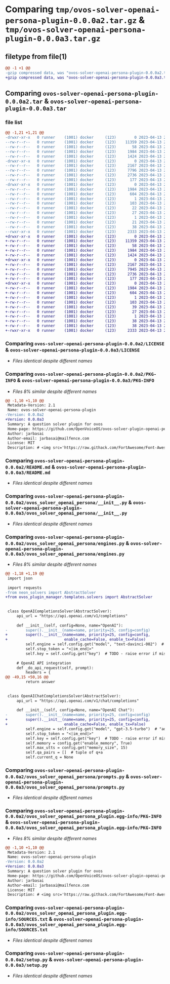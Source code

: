 # Comparing `tmp/ovos-solver-openai-persona-plugin-0.0.0a2.tar.gz` & `tmp/ovos-solver-openai-persona-plugin-0.0.0a3.tar.gz`

## filetype from file(1)

```diff
@@ -1 +1 @@
-gzip compressed data, was "ovos-solver-openai-persona-plugin-0.0.0a2.tar", last modified: Thu Apr 13 20:17:30 2023, max compression
+gzip compressed data, was "ovos-solver-openai-persona-plugin-0.0.0a3.tar", last modified: Thu Apr 13 21:59:59 2023, max compression
```

## Comparing `ovos-solver-openai-persona-plugin-0.0.0a2.tar` & `ovos-solver-openai-persona-plugin-0.0.0a3.tar`

### file list

```diff
@@ -1,21 +1,21 @@
-drwxr-xr-x   0 runner    (1001) docker     (123)        0 2023-04-13 20:17:30.289983 ovos-solver-openai-persona-plugin-0.0.0a2/
--rw-r--r--   0 runner    (1001) docker     (123)    11359 2023-04-13 20:17:23.000000 ovos-solver-openai-persona-plugin-0.0.0a2/LICENSE
--rw-r--r--   0 runner    (1001) docker     (123)       58 2023-04-13 20:17:23.000000 ovos-solver-openai-persona-plugin-0.0.0a2/MANIFEST.in
--rw-r--r--   0 runner    (1001) docker     (123)     1984 2023-04-13 20:17:30.289983 ovos-solver-openai-persona-plugin-0.0.0a2/PKG-INFO
--rw-r--r--   0 runner    (1001) docker     (123)     1424 2023-04-13 20:17:23.000000 ovos-solver-openai-persona-plugin-0.0.0a2/README.md
-drwxr-xr-x   0 runner    (1001) docker     (123)        0 2023-04-13 20:17:30.289983 ovos-solver-openai-persona-plugin-0.0.0a2/ovos_solver_openai_persona/
--rw-r--r--   0 runner    (1001) docker     (123)     2167 2023-04-13 20:17:23.000000 ovos-solver-openai-persona-plugin-0.0.0a2/ovos_solver_openai_persona/__init__.py
--rw-r--r--   0 runner    (1001) docker     (123)     7796 2023-04-13 20:17:23.000000 ovos-solver-openai-persona-plugin-0.0.0a2/ovos_solver_openai_persona/engines.py
--rw-r--r--   0 runner    (1001) docker     (123)     2736 2023-04-13 20:17:23.000000 ovos-solver-openai-persona-plugin-0.0.0a2/ovos_solver_openai_persona/prompts.py
--rw-r--r--   0 runner    (1001) docker     (123)      177 2023-04-13 20:17:25.000000 ovos-solver-openai-persona-plugin-0.0.0a2/ovos_solver_openai_persona/version.py
-drwxr-xr-x   0 runner    (1001) docker     (123)        0 2023-04-13 20:17:30.289983 ovos-solver-openai-persona-plugin-0.0.0a2/ovos_solver_openai_persona_plugin.egg-info/
--rw-r--r--   0 runner    (1001) docker     (123)     1984 2023-04-13 20:17:30.000000 ovos-solver-openai-persona-plugin-0.0.0a2/ovos_solver_openai_persona_plugin.egg-info/PKG-INFO
--rw-r--r--   0 runner    (1001) docker     (123)      604 2023-04-13 20:17:30.000000 ovos-solver-openai-persona-plugin-0.0.0a2/ovos_solver_openai_persona_plugin.egg-info/SOURCES.txt
--rw-r--r--   0 runner    (1001) docker     (123)        1 2023-04-13 20:17:30.000000 ovos-solver-openai-persona-plugin-0.0.0a2/ovos_solver_openai_persona_plugin.egg-info/dependency_links.txt
--rw-r--r--   0 runner    (1001) docker     (123)      103 2023-04-13 20:17:30.000000 ovos-solver-openai-persona-plugin-0.0.0a2/ovos_solver_openai_persona_plugin.egg-info/entry_points.txt
--rw-r--r--   0 runner    (1001) docker     (123)       22 2023-04-13 20:17:30.000000 ovos-solver-openai-persona-plugin-0.0.0a2/ovos_solver_openai_persona_plugin.egg-info/requires.txt
--rw-r--r--   0 runner    (1001) docker     (123)       27 2023-04-13 20:17:30.000000 ovos-solver-openai-persona-plugin-0.0.0a2/ovos_solver_openai_persona_plugin.egg-info/top_level.txt
--rw-r--r--   0 runner    (1001) docker     (123)        1 2023-04-13 20:17:30.000000 ovos-solver-openai-persona-plugin-0.0.0a2/ovos_solver_openai_persona_plugin.egg-info/zip-safe
--rw-r--r--   0 runner    (1001) docker     (123)       21 2023-04-13 20:17:23.000000 ovos-solver-openai-persona-plugin-0.0.0a2/requirements.txt
--rw-r--r--   0 runner    (1001) docker     (123)       38 2023-04-13 20:17:30.289983 ovos-solver-openai-persona-plugin-0.0.0a2/setup.cfg
--rwxr-xr-x   0 runner    (1001) docker     (123)     2333 2023-04-13 20:17:23.000000 ovos-solver-openai-persona-plugin-0.0.0a2/setup.py
+drwxr-xr-x   0 runner    (1001) docker     (123)        0 2023-04-13 21:59:59.512327 ovos-solver-openai-persona-plugin-0.0.0a3/
+-rw-r--r--   0 runner    (1001) docker     (123)    11359 2023-04-13 21:59:50.000000 ovos-solver-openai-persona-plugin-0.0.0a3/LICENSE
+-rw-r--r--   0 runner    (1001) docker     (123)       58 2023-04-13 21:59:50.000000 ovos-solver-openai-persona-plugin-0.0.0a3/MANIFEST.in
+-rw-r--r--   0 runner    (1001) docker     (123)     1984 2023-04-13 21:59:59.512327 ovos-solver-openai-persona-plugin-0.0.0a3/PKG-INFO
+-rw-r--r--   0 runner    (1001) docker     (123)     1424 2023-04-13 21:59:50.000000 ovos-solver-openai-persona-plugin-0.0.0a3/README.md
+drwxr-xr-x   0 runner    (1001) docker     (123)        0 2023-04-13 21:59:59.512327 ovos-solver-openai-persona-plugin-0.0.0a3/ovos_solver_openai_persona/
+-rw-r--r--   0 runner    (1001) docker     (123)     2167 2023-04-13 21:59:50.000000 ovos-solver-openai-persona-plugin-0.0.0a3/ovos_solver_openai_persona/__init__.py
+-rw-r--r--   0 runner    (1001) docker     (123)     7945 2023-04-13 21:59:50.000000 ovos-solver-openai-persona-plugin-0.0.0a3/ovos_solver_openai_persona/engines.py
+-rw-r--r--   0 runner    (1001) docker     (123)     2736 2023-04-13 21:59:50.000000 ovos-solver-openai-persona-plugin-0.0.0a3/ovos_solver_openai_persona/prompts.py
+-rw-r--r--   0 runner    (1001) docker     (123)      177 2023-04-13 21:59:54.000000 ovos-solver-openai-persona-plugin-0.0.0a3/ovos_solver_openai_persona/version.py
+drwxr-xr-x   0 runner    (1001) docker     (123)        0 2023-04-13 21:59:59.512327 ovos-solver-openai-persona-plugin-0.0.0a3/ovos_solver_openai_persona_plugin.egg-info/
+-rw-r--r--   0 runner    (1001) docker     (123)     1984 2023-04-13 21:59:59.000000 ovos-solver-openai-persona-plugin-0.0.0a3/ovos_solver_openai_persona_plugin.egg-info/PKG-INFO
+-rw-r--r--   0 runner    (1001) docker     (123)      604 2023-04-13 21:59:59.000000 ovos-solver-openai-persona-plugin-0.0.0a3/ovos_solver_openai_persona_plugin.egg-info/SOURCES.txt
+-rw-r--r--   0 runner    (1001) docker     (123)        1 2023-04-13 21:59:59.000000 ovos-solver-openai-persona-plugin-0.0.0a3/ovos_solver_openai_persona_plugin.egg-info/dependency_links.txt
+-rw-r--r--   0 runner    (1001) docker     (123)      103 2023-04-13 21:59:59.000000 ovos-solver-openai-persona-plugin-0.0.0a3/ovos_solver_openai_persona_plugin.egg-info/entry_points.txt
+-rw-r--r--   0 runner    (1001) docker     (123)       39 2023-04-13 21:59:59.000000 ovos-solver-openai-persona-plugin-0.0.0a3/ovos_solver_openai_persona_plugin.egg-info/requires.txt
+-rw-r--r--   0 runner    (1001) docker     (123)       27 2023-04-13 21:59:59.000000 ovos-solver-openai-persona-plugin-0.0.0a3/ovos_solver_openai_persona_plugin.egg-info/top_level.txt
+-rw-r--r--   0 runner    (1001) docker     (123)        1 2023-04-13 21:59:59.000000 ovos-solver-openai-persona-plugin-0.0.0a3/ovos_solver_openai_persona_plugin.egg-info/zip-safe
+-rw-r--r--   0 runner    (1001) docker     (123)       38 2023-04-13 21:59:50.000000 ovos-solver-openai-persona-plugin-0.0.0a3/requirements.txt
+-rw-r--r--   0 runner    (1001) docker     (123)       38 2023-04-13 21:59:59.512327 ovos-solver-openai-persona-plugin-0.0.0a3/setup.cfg
+-rwxr-xr-x   0 runner    (1001) docker     (123)     2333 2023-04-13 21:59:50.000000 ovos-solver-openai-persona-plugin-0.0.0a3/setup.py
```

### Comparing `ovos-solver-openai-persona-plugin-0.0.0a2/LICENSE` & `ovos-solver-openai-persona-plugin-0.0.0a3/LICENSE`

 * *Files identical despite different names*

### Comparing `ovos-solver-openai-persona-plugin-0.0.0a2/PKG-INFO` & `ovos-solver-openai-persona-plugin-0.0.0a3/PKG-INFO`

 * *Files 8% similar despite different names*

```diff
@@ -1,10 +1,10 @@
 Metadata-Version: 2.1
 Name: ovos-solver-openai-persona-plugin
-Version: 0.0.0a2
+Version: 0.0.0a3
 Summary: A question solver plugin for ovos
 Home-page: https://github.com/OpenVoiceOS/ovos-solver-plugin-openai-persona
 Author: jarbasai
 Author-email: jarbasai@mailfence.com
 License: MIT
 Description: # <img src='https://raw.githack.com/FortAwesome/Font-Awesome/master/svgs/solid/robot.svg' card_color='#40DBB0' width='50' height='50' style='vertical-align:bottom'/> OpenAI Persona
```

### Comparing `ovos-solver-openai-persona-plugin-0.0.0a2/README.md` & `ovos-solver-openai-persona-plugin-0.0.0a3/README.md`

 * *Files identical despite different names*

### Comparing `ovos-solver-openai-persona-plugin-0.0.0a2/ovos_solver_openai_persona/__init__.py` & `ovos-solver-openai-persona-plugin-0.0.0a3/ovos_solver_openai_persona/__init__.py`

 * *Files identical despite different names*

### Comparing `ovos-solver-openai-persona-plugin-0.0.0a2/ovos_solver_openai_persona/engines.py` & `ovos-solver-openai-persona-plugin-0.0.0a3/ovos_solver_openai_persona/engines.py`

 * *Files 8% similar despite different names*

```diff
@@ -1,18 +1,19 @@
 import json
 
 import requests
-from neon_solvers import AbstractSolver
+from ovos_plugin_manager.templates.solvers import AbstractSolver
 
 
 class OpenAICompletionsSolver(AbstractSolver):
     api_url = "https://api.openai.com/v1/completions"
 
     def __init__(self, config=None, name="OpenAI"):
-        super().__init__(name=name, priority=25, config=config)
+        super().__init__(name=name, priority=25, config=config,
+                         enable_cache=False, enable_tx=False)
         self.engine = self.config.get("model", "text-davinci-002")  # "ada" cheaper and faster, "davinci" better
         self.stop_token = "<|im_end|>"
         self.key = self.config.get("key")  # TODO - raise error if missing
 
     # OpenAI API integration
     def _do_api_request(self, prompt):
         headers = {
@@ -49,15 +50,16 @@
         return answer
 
 
 class OpenAIChatCompletionsSolver(AbstractSolver):
     api_url = "https://api.openai.com/v1/chat/completions"
 
     def __init__(self, config=None, name="OpenAI Chat"):
-        super().__init__(name=name, priority=25, config=config)
+        super().__init__(name=name, priority=25, config=config,
+                         enable_cache=False, enable_tx=False)
         self.engine = self.config.get("model", "gpt-3.5-turbo")  # "ada" cheaper and faster, "davinci" better
         self.stop_token = "<|im_end|>"
         self.key = self.config.get("key")  # TODO - raise error if missing
         self.memory = config.get("enable_memory", True)
         self.max_utts = config.get("memory_size", 15)
         self.qa_pairs = []  # tuple of q+a
         self.current_q = None
```

### Comparing `ovos-solver-openai-persona-plugin-0.0.0a2/ovos_solver_openai_persona/prompts.py` & `ovos-solver-openai-persona-plugin-0.0.0a3/ovos_solver_openai_persona/prompts.py`

 * *Files identical despite different names*

### Comparing `ovos-solver-openai-persona-plugin-0.0.0a2/ovos_solver_openai_persona_plugin.egg-info/PKG-INFO` & `ovos-solver-openai-persona-plugin-0.0.0a3/ovos_solver_openai_persona_plugin.egg-info/PKG-INFO`

 * *Files 8% similar despite different names*

```diff
@@ -1,10 +1,10 @@
 Metadata-Version: 2.1
 Name: ovos-solver-openai-persona-plugin
-Version: 0.0.0a2
+Version: 0.0.0a3
 Summary: A question solver plugin for ovos
 Home-page: https://github.com/OpenVoiceOS/ovos-solver-plugin-openai-persona
 Author: jarbasai
 Author-email: jarbasai@mailfence.com
 License: MIT
 Description: # <img src='https://raw.githack.com/FortAwesome/Font-Awesome/master/svgs/solid/robot.svg' card_color='#40DBB0' width='50' height='50' style='vertical-align:bottom'/> OpenAI Persona
```

### Comparing `ovos-solver-openai-persona-plugin-0.0.0a2/ovos_solver_openai_persona_plugin.egg-info/SOURCES.txt` & `ovos-solver-openai-persona-plugin-0.0.0a3/ovos_solver_openai_persona_plugin.egg-info/SOURCES.txt`

 * *Files identical despite different names*

### Comparing `ovos-solver-openai-persona-plugin-0.0.0a2/setup.py` & `ovos-solver-openai-persona-plugin-0.0.0a3/setup.py`

 * *Files identical despite different names*

